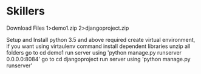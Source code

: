 # Skillers


Download Files
1>demo1.zip
2>djangoproject.zip

Setup and Install
python 3.5 and above required
create virtual environment, if you want using virtaulenv command
install dependent libraries
unzip all folders
go to cd demo1
run server using 'python manage.py runserver 0.0.0.0:8084'
go to cd djangoproject
run server using 'python manage.py runserver'
